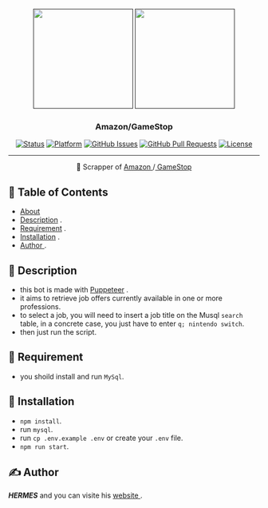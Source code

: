 <p align="center">
  <a href="" rel="noopener">
 <img width="200px" src="https://cdn.icon-icons.com/icons2/1195/PNG/512/1490889698-amazon_82521.png"></a>
  <a href="" rel="noopener">
 <img width="200px" src="https://companieslogo.com/img/orig/GME.D-1747435e.png"></a>
</p>

<h3 align="center">Amazon/GameStop</h3>

<div align="center">

[![Status](https://img.shields.io/badge/status-active-success.svg)]()
[![Platform](https://img.shields.io/badge/platform-reddit-orange.svg)](https://www.reddit.com/user/Wordbook_Bot)
[![GitHub Issues](https://img.shields.io/github/issues/kylelobo/The-Documentation-Compendium.svg)](https://github.com/kylelobo/The-Documentation-Compendium/issues)
[![GitHub Pull Requests](https://img.shields.io/github/issues-pr/kylelobo/The-Documentation-Compendium.svg)](https://github.com/kylelobo/The-Documentation-Compendium/pulls)
[![License](https://img.shields.io/badge/license-MIT-blue.svg)](/LICENSE)

</div>

---

<p align="center"> 🤖  Scrapper of  <a href="https://www.guichetemplois.gc.ca" > Amazon </a><span>/</span><a href="https://www.guichetemplois.gc.ca" > GameStop </a>
    <br> 
</p>

## 📝 Table of Contents

- [About](#about)
- [Description](#description) .
- [Requirement](#requirement) .
- [Installation](#installation) .
- [ Author ](#author) .

## 💭 Description <a name = "description"></a>

- this bot is made with <a href="https://pptr.dev">Puppeteer</a> .
- it aims to retrieve job offers currently available in one or more professions.
- to select a job, you will need to insert a job title on the Musql `search` table, in a concrete case, you just have to enter `q; nintendo switch`.
- then just run the script.

## 🧐 Requirement <a name = "requirement"></a>

- you shoild install and run `MySql`.

 <!-----    -->

## 🎈 Installation <a name = "installation"></a>

- `npm install`.
- run `mysql`.
- run `cp .env.example .env` or create your `.env` file.
- `npm run start`.

## ✍️ Author <a name = "author"></a>

**_HERMES_** and you can visite his <a href="https://hermes-dev-fr.web.app">website </a>.
